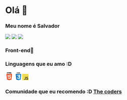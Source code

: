<head>
  
<h1>Olá 👋</h1>


<h3>Meu nome é Salvador</h3>
<a href=""><img src="https://img.shields.io/badge/-Github-000?style=flat-square&logo=Github&logoColor=white&link=https://github.com/fagnerpsantos"></a>
<a href="https://www.youtube.com/channel/UCWmAUdO3udKDmEXWYN9oMfA"><img src="https://img.shields.io/badge/-YouTube-ff0000?style=flat-square&labelColor=ff0000&logo=youtube&logoColor=white&link=https://www.youtube.com/user/TreinaWeb"></a>
<a href="https://twitter.com/azul179243654"><img src="https://img.shields.io/badge/-Twitter-1ca0f1?style=flat-square&labelColor=1ca0f1&logo=twitter&logoColor=white&link=https://twitter.com/fagnerpsantos"></a>

<h3>Front-end🎨</h3>

<h3>Linguagens que eu amo :D</h3>
<img src="html.png" width="5%"> <img src="css.png" width="5%"><img src="javascript.png" width="4%">

  <h3>Comunidade que eu recomendo :D <a href="https://discord.gg/y7Xvtk9N3y">The coders</a></h3>

</head>
